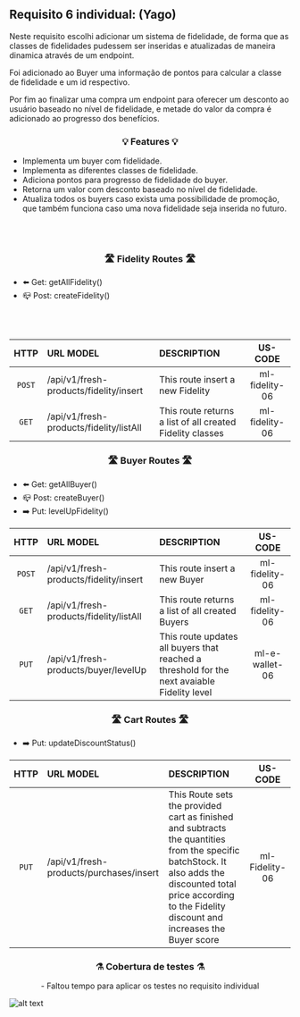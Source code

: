 ## Requisito 6 individual: (Yago)

Neste requisito escolhi adicionar um sistema de fidelidade, de forma que as classes de fidelidades pudessem ser inseridas e atualizadas de maneira dinamica através de um endpoint.

Foi adicionado ao Buyer uma informação de pontos para calcular a classe de fidelidade e um id respectivo.

Por fim ao finalizar uma compra um endpoint para oferecer um desconto ao usuário baseado no nível de fidelidade, e metade do valor da compra é adicionado ao progresso dos benefícios.
### <center> 💡 Features 💡</center> 
- Implementa um buyer com fidelidade.
- Implementa as diferentes classes de fidelidade.
- Adiciona pontos para progresso de fidelidade do buyer.
- Retorna um valor com desconto baseado no nível de fidelidade.
- Atualiza todos os buyers caso exista uma possibilidade de promoção, que também funciona caso uma nova fidelidade seja inserida no futuro.
<br>
<br>

### <center> 🛣️ Fidelity Routes 🛣️</center>
-  ⬅️ Get: getAllFidelity()
-  📪 Post: createFidelity()
<br>
<br>

|  HTTP  | URL MODEL                                | DESCRIPTION                                                                     |    US-CODE     |
|:------:|:-----------------------------------------|:--------------------------------------------------------------------------------|:--------------:|
| `POST` | /api/v1/fresh-products/fidelity/insert   | This route insert a new Fidelity                                    | ml-fidelity-06 |
| `GET`  | /api/v1/fresh-products/fidelity/listAll  | This route returns a list of all created Fidelity classes           | ml-fidelity-06 |

### <center> 🛣️ Buyer Routes 🛣️</center>
-  ⬅️ Get: getAllBuyer()
-  📪 Post: createBuyer()
-  ➡️ Put: levelUpFidelity()


|  HTTP  | URL MODEL                                | DESCRIPTION                                                                     |    US-CODE     |
|:------:|:-----------------------------------------|:--------------------------------------------------------------------------------|:--------------:|
| `POST` | /api/v1/fresh-products/fidelity/insert   | This route insert a new Buyer                                                   | ml-fidelity-06 |
| `GET`  | /api/v1/fresh-products/fidelity/listAll  | This route returns a list of all created Buyers                                 | ml-fidelity-06 |
| `PUT`  | /api/v1/fresh-products/buyer/levelUp     | This route updates all buyers that reached a threshold for the next avaiable Fidelity level          | ml-e-wallet-06 |


### <center> 🛣️ Cart Routes 🛣️</center>
-  ➡️ Put: updateDiscountStatus()


|  HTTP  | URL MODEL                                | DESCRIPTION                                                                     |    US-CODE     |
|:------:|:-----------------------------------------|:--------------------------------------------------------------------------------|:--------------:|
| `PUT`  | /api/v1/fresh-products/purchases/insert     | This Route sets the provided cart as finished and subtracts the quantities from the specific batchStock. It also adds the discounted total price according to the Fidelity discount and increases the Buyer score        | ml-Fidelity-06 |


### <center>⚗️ Cobertura de testes ⚗️ </center>
<center> - Faltou tempo para aplicar os testes no requisito individual </center>

![alt text](https://cdn.discordapp.com/attachments/994271189616840765/1009238930375315576/scriptRequisitoYago.png)
<br>
<br>


<br>
<br>

